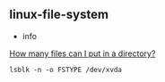 ## linux-file-system

- info

[How many files can I put in a directory?](https://stackoverflow.com/questions/466521/how-many-files-can-i-put-in-a-directory)

```
lsblk -n -o FSTYPE /dev/xvda
```
